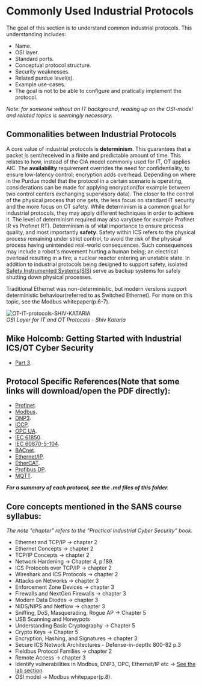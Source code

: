 # Commonly Used Industrial Protocols
The goal of this section is to understand common industrial protocols. This understanding includes: 
- Name.
- OSI layer.
- Standard ports.
- Conceptual protocol structure.
- Security weaknesses.
- Related purdue level(s).
- Example use-cases.
- The goal is not to be able to configure and pratically implement the protocol.  

_Note: for someone without an IT background, reading up on the OSI-model and related topics is seemingly necessary._

## Commonalities between Industrial Protocols
A core value of industrial protocols is **determinism**. This guarantees that a packet is sent/received in a finite and predictable amount of time. This relates to how, instead of the CIA model commonly used for IT, OT applies AIC. The **availability** requirement overrides the need for confidentiality, to ensure low-latency control; encryption adds overhead. Depending on where in the Purdue model that the protocol in a certain scenario is operating, considerations can be made for applying encryption(for example between two control centers exchanging supervisory data). The closer to the control of the physical process that one gets, the less focus on standard IT security and the more focus on OT safety. While determinism is a common goal for industrial protocols, they may apply different techniques in order to achieve it. The level of determinism required may also vary(see for example Profinet IR vs Profinet RT). Determinism is of vital importance to ensure process quality, and most importantly **safety**. Safety within ICS refers to the physical process remaining under strict control, to avoid the risk of the physical process having unintended real-world consequences. Such consequences may include a robot's movement hurting a human being; an electrical overload resulting in a fire; a nuclear reactor entering an unstable state. In addition to industrial protocols being designed to support safety, isolated [Safety Instrumented Systems(SIS)](https://github.com/antonw-88/GICSP/tree/main/Safety-Instrumented-Systems-and-Functions) serve as backup systems for safely shutting down physical processes.  

Traditional Ethernet was non-deterministic, but modern versions support deterministic behaviour(referred to as Switched Ethernet). For more on this topic, see the Modbus whitepaper(p.6-7).

![OT-IT-protocols-SHIV-KATARIA](https://github.com/user-attachments/assets/4e5cf9f2-d675-43a5-a1aa-eb569b722056)  
_OSI Layer for IT and OT Protocols - Shiv Kataria_

## Mike Holcomb: Getting Started with Industrial ICS/OT Cyber Security
- [Part 3](https://www.youtube.com/watch?v=WReeJDw-AV4&list=PLOSJSv0hbPZAlINIh1HcB0L8AZcSPc80g&index=3).

## Protocol Specific References(Note that some links will download/open the PDF directly):
- [Profinet](https://us.profinet.com/resources/white-papers/).
- [Modbus](https://www.acromag.com/wp-content/uploads/2019/08/White-Paper-Introduction-to-ModbusTCP_765B-.pdf).
- [DNP3](https://www.acectrl.com/white-papers/dnp3/).
- [ICCP](https://scadahacker.com/library/Documents/ICS_Vulnerabilities/EPRI%20-%20ICCP%20Protocol%20-%20Threats%20to%20Data%20Security%20and%20Potential%20Solutions.pdf).
- [OPC UA](https://opcfoundation.org/wp-content/uploads/2023/05/OPC-UA-Interoperability-For-Industrie4-and-IoT-EN.pdf).
- [IEC 61850](https://www.gevernova.com/grid-solutions/sites/default/files/resources/products/applications/ur/iec61850_interoperability_and_implementation_get-20025e_150720_r007_lr.pdf).
- [IEC 60870-5-104](https://library.e.abb.com/public/c86995f2d7c54b7da2d9f8a30276f58a/REX640_iec104prot_2NGA000223_ENb.pdf?x-sign=Hq7DkYPcA+Y4nmjLgKMS7XxVP0EWcfqBlvuQSF7eWGt1eZT5kUkCUhLoiosCeEqm).
- [BACnet](https://www.ccontrols.com/pdf/BACnetIntroduction.pdf).
- [Ethernet/IP](https://literature.rockwellautomation.com/idc/groups/literature/documents/wp/enet-wp001_-en-p.pdf).
- [EtherCAT](https://www.ethercat.org/download/documents/Whitepaper_EtherCAT_and_TSN.pdf).
- [Profibus DP](https://www.profibus.com/fileadmin/media/downloadsection/PROFIBUS_Systembeschreibung_ENG_web.pdf).
- [MQTT](https://mqtt.org/getting-started/).

**_For a summary of each protocol, see the .md files of this folder._**

## Core concepts mentioned in the SANS course syllabus:
_The note "chapter" refers to the "Practical Industrial Cyber Security" book._ 
- Ethernet and TCP/IP  -> chapter 2
- Ethernet Concepts  -> chapter 2
- TCP/IP Concepts  -> chapter 2
- Network Hardening -> Chapter 4, p.189.
- ICS Protocols over TCP/IP  -> chapter 2
- Wireshark and ICS Protocols  -> chapter 2
- Attacks on Networks -> chapter 3
- Enforcement Zone Devices -> chapter 3
- Firewalls and NextGen Firewalls -> chapter 3
- Modern Data Diodes -> chapter 3
- NIDS/NIPS and Netflow -> chapter 3
- Sniffing, DoS, Masquerading, Rogue AP -> Chapter 5 
- USB Scanning and Honeypots
- Understanding Basic Cryptography -> Chapter 5
- Crypto Keys -> Chapter 5
- Encryption, Hashing, and Signatures -> chapter 3
- Secure ICS Network Architectures - Defense-in-depth: 800-82 p.3
- Fieldbus Protocol Families -> chapter 2
- Remote Access  -> chapter 3
- Identify vulnerabilities in Modbus, DNP3, OPC, Ethernet/IP etc -> [See the lab section](https://github.com/antonw-88/GICSP/tree/main/labs).
- OSI model -> Modbus whitepaper(p.8).
